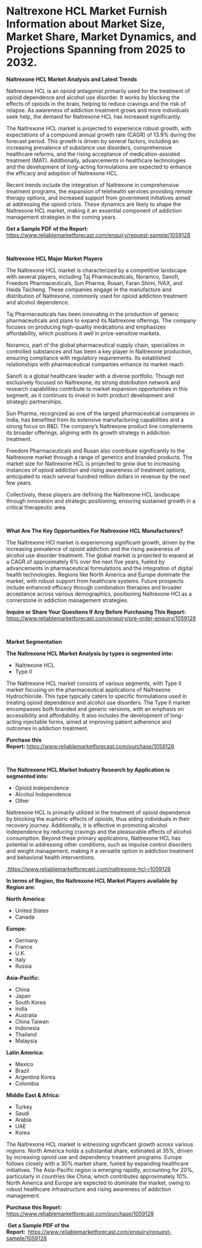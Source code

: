 <p><h1>Naltrexone HCL Market Furnish Information about Market Size, Market Share, Market Dynamics, and Projections Spanning from 2025 to 2032.</h1></p><p><strong>Naltrexone HCL Market Analysis and Latest Trends</strong></p>
<p><p>Naltrexone HCL is an opioid antagonist primarily used for the treatment of opioid dependence and alcohol use disorder. It works by blocking the effects of opioids in the brain, helping to reduce cravings and the risk of relapse. As awareness of addiction treatment grows and more individuals seek help, the demand for Naltrexone HCL has increased significantly.</p><p>The Naltrexone HCL market is projected to experience robust growth, with expectations of a compound annual growth rate (CAGR) of 13.9% during the forecast period. This growth is driven by several factors, including an increasing prevalence of substance use disorders, comprehensive healthcare reforms, and the rising acceptance of medication-assisted treatment (MAT). Additionally, advancements in healthcare technologies and the development of long-acting formulations are expected to enhance the efficacy and adoption of Naltrexone HCL.</p><p>Recent trends include the integration of Naltrexone in comprehensive treatment programs, the expansion of telehealth services providing remote therapy options, and increased support from government initiatives aimed at addressing the opioid crisis. These dynamics are likely to shape the Naltrexone HCL market, making it an essential component of addiction management strategies in the coming years.</p></p>
<p><strong>Get a Sample PDF of the Report:&nbsp;</strong> <a href="https://www.reliablemarketforecast.com/enquiry/request-sample/1059128?utm_campaign=2130&utm_medium=2&utm_source=Github&utm_content=ia&utm_term=19042025&utm_id=naltrexone-hcl">https://www.reliablemarketforecast.com/enquiry/request-sample/1059128</a></p>
<p>&nbsp;</p>
<p><strong>Naltrexone HCL Major Market Players</strong></p>
<p><p>The Naltrexone HCL market is characterized by a competitive landscape with several players, including Taj Pharmaceuticals, Noramco, Sanofi, Freedom Pharmaceuticals, Sun Pharma, Rusan, Faran Shimi, IVAX, and Haida Taicheng. These companies engage in the manufacture and distribution of Naltrexone, commonly used for opioid addiction treatment and alcohol dependence.</p><p>Taj Pharmaceuticals has been innovating in the production of generic pharmaceuticals and plans to expand its Naltrexone offerings. The company focuses on producing high-quality medications and emphasizes affordability, which positions it well in price-sensitive markets.</p><p>Noramco, part of the global pharmaceutical supply chain, specializes in controlled substances and has been a key player in Naltrexone production, ensuring compliance with regulatory requirements. Its established relationships with pharmaceutical companies enhance its market reach.</p><p>Sanofi is a global healthcare leader with a diverse portfolio. Though not exclusively focused on Naltrexone, its strong distribution network and research capabilities contribute to market expansion opportunities in this segment, as it continues to invest in both product development and strategic partnerships.</p><p>Sun Pharma, recognized as one of the largest pharmaceutical companies in India, has benefited from its extensive manufacturing capabilities and a strong focus on R&D. The company’s Naltrexone product line complements its broader offerings, aligning with its growth strategy in addiction treatment.</p><p>Freedom Pharmaceuticals and Rusan also contribute significantly to the Naltrexone market through a range of generics and branded products. The market size for Naltrexone HCL is projected to grow due to increasing instances of opioid addiction and rising awareness of treatment options, anticipated to reach several hundred million dollars in revenue by the next few years.</p><p>Collectively, these players are defining the Naltrexone HCL landscape through innovation and strategic positioning, ensuring sustained growth in a critical therapeutic area.</p></p>
<p>&nbsp;</p>
<p><strong>What Are The Key Opportunities For Naltrexone HCL Manufacturers?</strong></p>
<p><p>The Naltrexone HCl market is experiencing significant growth, driven by the increasing prevalence of opioid addiction and the rising awareness of alcohol use disorder treatment. The global market is projected to expand at a CAGR of approximately 6% over the next five years, fueled by advancements in pharmaceutical formulations and the integration of digital health technologies. Regions like North America and Europe dominate the market, with robust support from healthcare systems. Future prospects include enhanced efficacy through combination therapies and broader acceptance across various demographics, positioning Naltrexone HCl as a cornerstone in addiction management strategies.</p></p>
<p><strong>Inquire or Share Your Questions If Any Before Purchasing This Report:</strong> <a href="https://www.reliablemarketforecast.com/enquiry/pre-order-enquiry/1059128?utm_campaign=2130&utm_medium=2&utm_source=Github&utm_content=ia&utm_term=19042025&utm_id=naltrexone-hcl">https://www.reliablemarketforecast.com/enquiry/pre-order-enquiry/1059128</a></p>
<p>&nbsp;</p>
<p><strong>Market Segmentation</strong></p>
<p><strong>The Naltrexone HCL Market Analysis by types is segmented into:</strong></p>
<p><ul><li>Naltrexone HCL</li><li>Type II</li></ul></p>
<p><p>The Naltrexone HCL market consists of various segments, with Type II market focusing on the pharmaceutical applications of Naltrexone Hydrochloride. This type typically caters to specific formulations used in treating opioid dependence and alcohol use disorders. The Type II market encompasses both branded and generic versions, with an emphasis on accessibility and affordability. It also includes the development of long-acting injectable forms, aimed at improving patient adherence and outcomes in addiction treatment.</p></p>
<p><strong>Purchase this Report:&nbsp;</strong><a href="https://www.reliablemarketforecast.com/purchase/1059128?utm_campaign=2130&utm_medium=2&utm_source=Github&utm_content=ia&utm_term=19042025&utm_id=naltrexone-hcl">https://www.reliablemarketforecast.com/purchase/1059128</a></p>
<p>&nbsp;</p>
<p><strong>The Naltrexone HCL Market Industry Research by Application is segmented into:</strong></p>
<p><ul><li>Opioid Independence</li><li>Alcohol Independence</li><li>Other</li></ul></p>
<p><p>Naltrexone HCL is primarily utilized in the treatment of opioid dependence by blocking the euphoric effects of opioids, thus aiding individuals in their recovery journey. Additionally, it is effective in promoting alcohol independence by reducing cravings and the pleasurable effects of alcohol consumption. Beyond these primary applications, Naltrexone HCL has potential in addressing other conditions, such as impulse control disorders and weight management, making it a versatile option in addiction treatment and behavioral health interventions.</p></p>
<p><a href="https://www.reliablemarketforecast.com/naltrexone-hcl-r1059128?utm_campaign=2130&utm_medium=2&utm_source=Github&utm_content=ia&utm_term=19042025&utm_id=naltrexone-hcl">&nbsp;https://www.reliablemarketforecast.com/naltrexone-hcl-r1059128</a></p>
<p><strong>In terms of Region, the Naltrexone HCL Market Players available by Region are:</strong></p>
<p>
    <p> <strong> North America: </strong>
        <ul>
            <li>United States</li>
            <li>Canada</li>
        </ul>
        </p> 
    <p> <strong> Europe: </strong>
        <ul>
            <li>Germany</li>
            <li>France</li>
            <li>U.K.</li>
            <li>Italy</li>
            <li>Russia</li>
        </ul>
        </p> 
    <p> <strong> Asia-Pacific: </strong>
        <ul>
            <li>China</li>
            <li>Japan</li>
            <li>South Korea</li>
            <li>India</li>
            <li>Australia</li>
            <li>China Taiwan</li>
            <li>Indonesia</li>
            <li>Thailand</li>
            <li>Malaysia</li>
        </ul>
        </p> 
    <p> <strong> Latin America: </strong>
        <ul>
            <li>Mexico</li>
            <li>Brazil</li>
            <li>Argentina Korea</li>
            <li>Colombia</li>
        </ul>
        </p> 
    <p> <strong> Middle East & Africa: </strong>
        <ul>
            <li>Turkey</li>
            <li>Saudi</li>
            <li>Arabia</li>
            <li>UAE</li>
            <li>Korea</li>
        </ul>
    </p>
    </p>
<p><p>The Naltrexone HCL market is witnessing significant growth across various regions. North America holds a substantial share, estimated at 35%, driven by increasing opioid use and dependency treatment programs. Europe follows closely with a 30% market share, fueled by expanding healthcare initiatives. The Asia-Pacific region is emerging rapidly, accounting for 20%, particularly in countries like China, which contributes approximately 10%. North America and Europe are expected to dominate the market, owing to robust healthcare infrastructure and rising awareness of addiction management.</p></p>
<p><strong>Purchase this Report: </strong><a href="https://www.reliablemarketforecast.com/purchase/1059128?utm_campaign=2130&utm_medium=2&utm_source=Github&utm_content=ia&utm_term=19042025&utm_id=naltrexone-hcl">https://www.reliablemarketforecast.com/purchase/1059128</a></p>
<p>&nbsp;<strong>Get a Sample PDF of the Report:&nbsp;&nbsp;</strong><a href="https://www.reliablemarketforecast.com/enquiry/request-sample/1059128?utm_campaign=2130&utm_medium=2&utm_source=Github&utm_content=ia&utm_term=19042025&utm_id=naltrexone-hcl">https://www.reliablemarketforecast.com/enquiry/request-sample/1059128</a></p>
<p><strong></strong></p>
<p><p></p><p></p><p></p></p>